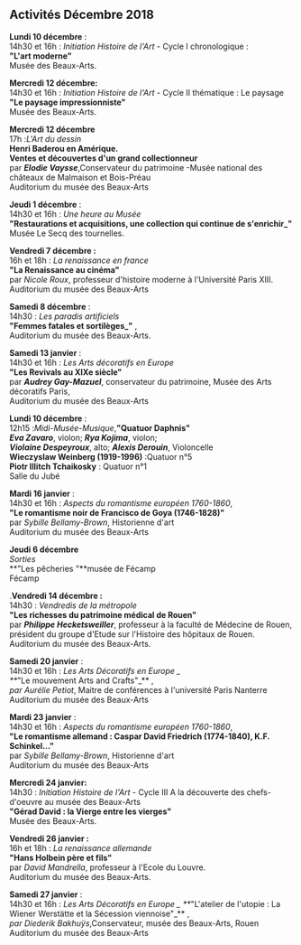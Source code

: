## Activités Décembre 2018


**Lundi 10 décembre** :  
14h30 et 16h : _Initiation Histoire de l'Art_  - Cycle I chronologique :  
**"L'art moderne"**   
Musée des Beaux-Arts. 

**Mercredi 12 décembre:**  
14h30 et 16h : _Initiation Histoire de l'Art_  - Cycle II thématique : Le paysage   
**"Le paysage impressionniste"**   
Musée des Beaux-Arts.  

**Mercredi 12 décembre**  
17h :_L'Art du dessin_  
**Henri Baderou en Amérique.  
Ventes et découvertes d'un grand collectionneur**  
par **_Elodie Vaysse_**,Conservateur  du patrimoine -Musée national des châteaux de Malmaison et Bois-Préau  
Auditorium du musée des Beaux-Arts

**Jeudi 1 décembre** :  
14h30 et 16h : _Une heure au Musée_   
**"Restaurations et acquisitions, une collection qui continue de s'enrichir_"**   
Musée Le Secq des tournelles.

**Vendredi 7 décembre :**  
16h et 18h : _La renaissance en france_   
**"La Renaissance au cinéma"**  
par _Nicole Roux_, professeur d'histoire moderne à l'Université Paris XIII.  
Auditorium du musée des Beaux-Arts

**Samedi 8 décembre** :  
14h30  : _Les paradis artificiels_   
**"Femmes fatales et sortilèges_"** ,  
Auditorium du musée des Beaux-Arts.  

**Samedi 13 janvier** :  
14h30 et 16h : _Les Arts décoratifs en Europe_    
**"Les Revivals au XIXe siècle"**   
par _**Audrey Gay-Mazuel**_, conservateur du patrimoine, Musée des Arts décoratifs Paris,  
Auditorium du musée des Beaux-Arts

**Lundi 10 décembre** :  
12h15 :_Midi-Musée-Musique_,**"Quatuor Daphnis"**  
_**Eva Zavaro**_, violon; _**Rya Kojima**_, violon;  
_**Violaine Despeyroux**_, alto; _**Alexis Derouin**_, Violoncelle  
**Wieczyslaw Weinberg (1919-1996)** :Quatuor n°5  
**Piotr Illitch Tchaikosky** : Quatuor n°1    
 Salle du Jubé

**Mardi 16 janvier** :  
14h30 et 16h : _Aspects du romantisme européen 1760-1860_,  
**"Le romantisme noir de Francisco de Goya (1746-1828)"**  
par _Sybille Bellamy-Brown_, Historienne d'art  
Auditorium du musée des Beaux-Arts

**Jeudi 6 décembre**  
_Sorties_  
**"Les pêcheries "**musée de Fécamp  
Fécamp



.**Vendredi 14 décembre :**  
14h30 : _Vendredis de la métropole_   
**"Les richesses du patrimoine médical de Rouen"**  
par _**Philippe Hecketsweiller**_, professeur à la faculté de Médecine de Rouen, président du groupe d'Etude sur l'Histoire des hôpitaux de Rouen.  
Auditorium du musée des Beaux-Arts.

**Samedi 20 janvier** :  
14h30 et 16h : _Les Arts Décoratifs en Europe _    
**_"Le mouvement Arts and Crafts"_** ,  
_par Aurélie Petiot_, Maitre de conférences à l'université Paris Nanterre  
Auditorium du musée des Beaux-Arts

**Mardi 23 janvier** :  
14h30 et 16h : _Aspects du romantisme européen 1760-1860_,  
**"Le romantisme allemand : Caspar David Friedrich (1774-1840), K.F. Schinkel..."**  
par _Sybille Bellamy-Brown_, Historienne d'art  
Auditorium du musée des Beaux-Arts

**Mercredi 24 janvier:**  
14h30 : _Initiation Histoire de l'Art_ - Cycle III A la découverte des chefs-d'oeuvre au musée des Beaux-Arts  
**"Gérad David : la Vierge entre les vierges"**    
Musée des Beaux-Arts. 

**Vendredi 26 janvier :**  
16h et 18h : _La renaissance allemande_   
**"Hans Holbein père et fils"**  
par _David Mandrella_, professeur à l'Ecole du Louvre.  
Auditorium du musée des Beaux-Arts.

**Samedi 27 janvier** :  
14h30 et 16h : _Les Arts Décoratifs en Europe _   **_"L'atelier de l'utopie : La Wiener Werstätte et la  Sécession viennoise"_** ,  
_par Diederik Bakhuÿs_,Conservateur, musée des Beaux-Arts, Rouen    
Auditorium du musée des Beaux-Arts
